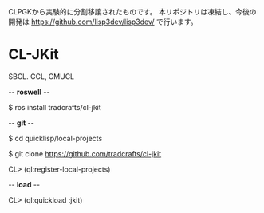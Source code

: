 <!--dd -*- coding: utf-8 -*- -->  

CLPGKから実験的に分割移譲されたものです。
本リポジトリは凍結し、今後の開発は
https://github.com/lisp3dev/lisp3dev/
で行います。

# CL-JKit

SBCL. CCL, CMUCL

-- **roswell** --

$ ros install tradcrafts/cl-jkit

-- **git** --

$ cd quicklisp/local-projects

$ git clone https://github.com/tradcrafts/cl-jkit

CL> (ql:register-local-projects)


-- **load** --

CL> (ql:quickload :jkit)
